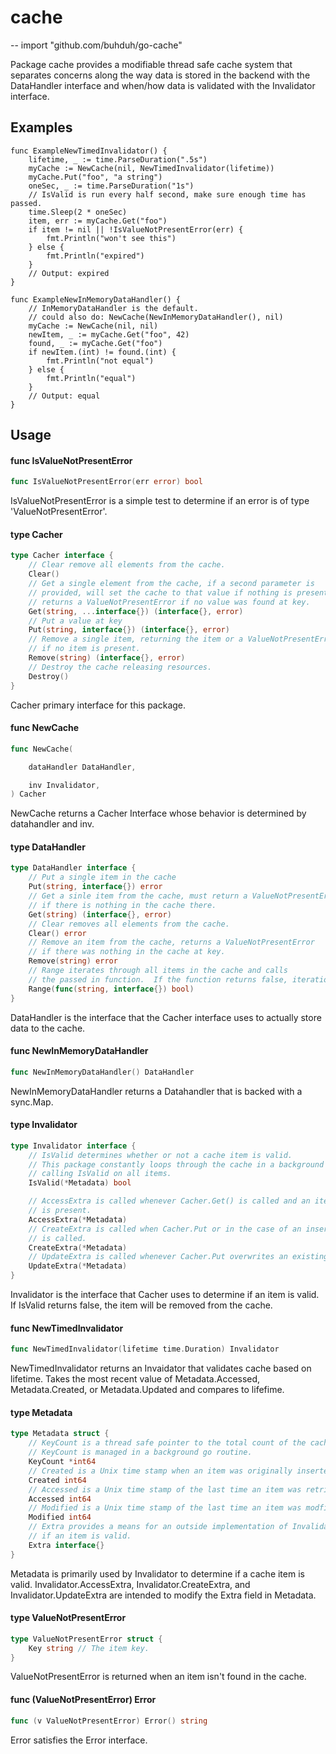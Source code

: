# cache
--
    import "github.com/buhduh/go-cache"

Package cache provides a modifiable thread safe cache system that separates
concerns along the way data is stored in the backend with the DataHandler
interface and when/how data is validated with the Invalidator interface.

## Examples

```
func ExampleNewTimedInvalidator() {
	lifetime, _ := time.ParseDuration(".5s")
	myCache := NewCache(nil, NewTimedInvalidator(lifetime))
	myCache.Put("foo", "a string")
	oneSec, _ := time.ParseDuration("1s")
	// IsValid is run every half second, make sure enough time has passed.
	time.Sleep(2 * oneSec)
	item, err := myCache.Get("foo")
	if item != nil || !IsValueNotPresentError(err) {
		fmt.Println("won't see this")
	} else {
		fmt.Println("expired")
	}
	// Output: expired
}

func ExampleNewInMemoryDataHandler() {
	// InMemoryDataHandler is the default.
	// could also do: NewCache(NewInMemoryDataHandler(), nil)
	myCache := NewCache(nil, nil)
	newItem, _ := myCache.Get("foo", 42)
	found, _ := myCache.Get("foo")
	if newItem.(int) != found.(int) {
		fmt.Println("not equal")
	} else {
		fmt.Println("equal")
	}
	// Output: equal
}
```

## Usage

#### func  IsValueNotPresentError

```go
func IsValueNotPresentError(err error) bool
```
IsValueNotPresentError is a simple test to determine if an error is of type
'ValueNotPresentError'.

#### type Cacher

```go
type Cacher interface {
	// Clear remove all elements from the cache.
	Clear()
	// Get a single element from the cache, if a second parameter is
	// provided, will set the cache to that value if nothing is present
	// returns a ValueNotPresentError if no value was found at key.
	Get(string, ...interface{}) (interface{}, error)
	// Put a value at key
	Put(string, interface{}) (interface{}, error)
	// Remove a single item, returning the item or a ValueNotPresentError
	// if no item is present.
	Remove(string) (interface{}, error)
	// Destroy the cache releasing resources.
	Destroy()
}
```

Cacher primary interface for this package.

#### func  NewCache

```go
func NewCache(

	dataHandler DataHandler,

	inv Invalidator,
) Cacher
```
NewCache returns a Cacher Interface whose behavior is determined by datahandler
and inv.

#### type DataHandler

```go
type DataHandler interface {
	// Put a single item in the cache
	Put(string, interface{}) error
	// Get a sinle item from the cache, must return a ValueNotPresentError
	// if there is nothing in the cache there.
	Get(string) (interface{}, error)
	// Clear removes all elements from the cache.
	Clear() error
	// Remove an item from the cache, returns a ValueNotPresentError
	// if there was nothing in the cache at key.
	Remove(string) error
	// Range iterates through all items in the cache and calls
	// the passed in function.  If the function returns false, iteration halts.
	Range(func(string, interface{}) bool)
}
```

DataHandler is the interface that the Cacher interface uses to actually store
data to the cache.

#### func  NewInMemoryDataHandler

```go
func NewInMemoryDataHandler() DataHandler
```
NewInMemoryDataHandler returns a Datahandler that is backed with a sync.Map.

#### type Invalidator

```go
type Invalidator interface {
	// IsValid determines whether or not a cache item is valid.
	// This package constantly loops through the cache in a background go routine
	// calling IsValid on all items.
	IsValid(*Metadata) bool

	// AccessExtra is called whenever Cacher.Get() is called and an item
	// is present.
	AccessExtra(*Metadata)
	// CreateExtra is called when Cacher.Put or in the case of an insertion when Cacher.Get
	// is called.
	CreateExtra(*Metadata)
	// UpdateExtra is called whenever Cacher.Put overwrites an existing item.
	UpdateExtra(*Metadata)
}
```

Invalidator is the interface that Cacher uses to determine if an item is valid.
If IsValid returns false, the item will be removed from the cache.

#### func  NewTimedInvalidator

```go
func NewTimedInvalidator(lifetime time.Duration) Invalidator
```
NewTimedInvalidator returns an Invaidator that validates cache based on
lifetime. Takes the most recent value of Metadata.Accessed, Metadata.Created, or
Metadata.Updated and compares to lifefime.

#### type Metadata

```go
type Metadata struct {
	// KeyCount is a thread safe pointer to the total count of the cache
	// KeyCount is managed in a background go routine.
	KeyCount *int64
	// Created is a Unix time stamp when an item was originally inserted into the cache.
	Created int64
	// Accessed is a Unix time stamp of the last time an item was retrieved with Cacher.Get
	Accessed int64
	// Modified is a Unix time stamp of the last time an item was modfied with Cacher.Put
	Modified int64
	// Extra provides a means for an outside implementation of Invalidator to determine
	// if an item is valid.
	Extra interface{}
}
```

Metadata is primarily used by Invalidator to determine if a cache item is valid.
Invalidator.AccessExtra, Invalidator.CreateExtra, and Invalidator.UpdateExtra
are intended to modify the Extra field in Metadata.

#### type ValueNotPresentError

```go
type ValueNotPresentError struct {
	Key string // The item key.
}
```

ValueNotPresentError is returned when an item isn't found in the cache.

#### func (ValueNotPresentError) Error

```go
func (v ValueNotPresentError) Error() string
```
Error satisfies the Error interface.
